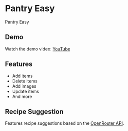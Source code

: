 # Pantry Easy

[Pantry Easy](https://pantry-tracker-green.vercel.app/)

## Demo
Watch the demo video: [YouTube](https://youtu.be/O8r1OiAry-I)

## Features
- Add items
- Delete items
- Add images
- Update items
- And more

## Recipe Suggestion
Features recipe suggestions based on the [OpenRouter API](https://openrouter.ai).



